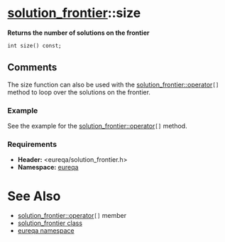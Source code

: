 # [solution\_frontier](doc_solution_frontier.md)::size #

**Returns the number of solutions on the frontier**

```
int size() const;
```

## Comments ##
The size function can also be used with the [solution\_frontier::operator](doc_solution_frontier_operator_bb.md)`[]` method to loop over the solutions on the frontier.

### Example ###
See the example for the [solution\_frontier::operator](doc_solution_frontier_operator_bb.md)`[]` method.

### Requirements ###
  * **Header:** <eureqa/solution\_frontier.h>
  * **Namespace:** [eureqa](doc_intro.md)

# See Also #
  * [solution\_frontier::operator](doc_solution_frontier_operator_bb.md)`[]` member
  * [solution\_frontier class](doc_solution_frontier.md)
  * [eureqa namespace](doc_intro.md)